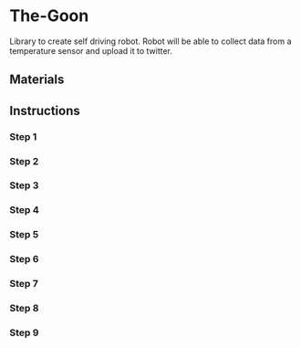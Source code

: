 # The-Goon

Library to create self driving robot. Robot will be able to collect data from a temperature sensor and upload it to twitter.

## Materials

## Instructions

### Step 1

### Step 2

### Step 3

### Step 4

### Step 5

### Step 6

### Step 7

### Step 8

### Step 9
